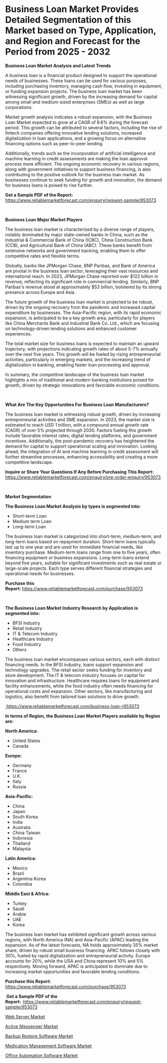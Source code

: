 <p><h1>Business Loan Market Provides Detailed Segmentation of this Market based on Type, Application, and Region and Forecast for the Period from 2025 - 2032</h1></p><p><strong>Business Loan Market Analysis and Latest Trends</strong></p>
<p><p>A business loan is a financial product designed to support the operational needs of businesses. These loans can be used for various purposes, including purchasing inventory, managing cash flow, investing in equipment, or funding expansion projects. The business loan market has been witnessing significant growth, driven by the increasing demand for capital among small and medium-sized enterprises (SMEs) as well as large corporations.</p><p>Market growth analysis indicates a robust expansion, with the Business Loan Market expected to grow at a CAGR of 8.6% during the forecast period. This growth can be attributed to several factors, including the rise of fintech companies offering innovative lending solutions, increased digitalization in loan applications, and a growing focus on alternative financing options such as peer-to-peer lending.</p><p>Additionally, trends such as the incorporation of artificial intelligence and machine learning in credit assessments are making the loan approval process more efficient. The ongoing economic recovery in various regions, along with government initiatives to support business financing, is also contributing to the positive outlook for the business loan market. As businesses continue to seek funding for growth and innovation, the demand for business loans is poised to rise further.</p></p>
<p><strong>Get a Sample PDF of the Report:&nbsp;</strong> <a href="https://www.reliablemarketforecast.com/enquiry/request-sample/953073?utm_campaign=1141&utm_medium=2&utm_source=Github&utm_content=ia&utm_term=06032025&utm_id=business-loan">https://www.reliablemarketforecast.com/enquiry/request-sample/953073</a></p>
<p>&nbsp;</p>
<p><strong>Business Loan Major Market Players</strong></p>
<p><p>The business loan market is characterized by a diverse range of players, notably dominated by major state-owned banks in China, such as the Industrial & Commercial Bank of China (ICBC), China Construction Bank (CCB), and Agricultural Bank of China (ABC). These banks benefit from extensive networks and government backing, enabling them to offer competitive rates and flexible terms. </p><p>Globally, banks like JPMorgan Chase, BNP Paribas, and Bank of America are pivotal in the business loan sector, leveraging their vast resources and international reach. In 2023, JPMorgan Chase reported over $122 billion in revenue, reflecting its significant role in commercial lending. Similarly, BNP Paribas's revenue stood at approximately $53 billion, bolstered by its strong presence across Europe and Asia.</p><p>The future growth of the business loan market is projected to be robust, driven by the ongoing recovery from the pandemic and increased capital expenditure by businesses. The Asia-Pacific region, with its rapid economic expansion, is anticipated to be a key growth area, particularly for players like China Merchants Bank and Industrial Bank Co. Ltd., which are focusing on technology-driven lending solutions and enhanced customer experiences.</p><p>The total market size for business loans is expected to maintain an upward trajectory, with projections indicating growth rates of about 5-7% annually over the next five years. This growth will be fueled by rising entrepreneurial activities, particularly in emerging markets, and the increasing trend of digitalization in banking, enabling faster loan processing and approval.</p><p>In summary, the competitive landscape of the business loan market highlights a mix of traditional and modern banking institutions poised for growth, driven by strategic innovations and favorable economic conditions.</p></p>
<p>&nbsp;</p>
<p><strong>What Are The Key Opportunities For Business Loan Manufacturers?</strong></p>
<p><p>The business loan market is witnessing robust growth, driven by increasing entrepreneurial activities and SME expansion. In 2023, the market size is estimated to reach USD 1 trillion, with a compound annual growth rate (CAGR) of over 5% projected through 2030. Factors fueling this growth include favorable interest rates, digital lending platforms, and government incentives. Additionally, the post-pandemic recovery has heightened the demand for capital to support operational scaling and innovation. Looking ahead, the integration of AI and machine learning in credit assessment will further streamline processes, enhancing accessibility and creating a more competitive landscape.</p></p>
<p><strong>Inquire or Share Your Questions If Any Before Purchasing This Report:</strong> <a href="https://www.reliablemarketforecast.com/enquiry/pre-order-enquiry/953073?utm_campaign=1141&utm_medium=2&utm_source=Github&utm_content=ia&utm_term=06032025&utm_id=business-loan">https://www.reliablemarketforecast.com/enquiry/pre-order-enquiry/953073</a></p>
<p>&nbsp;</p>
<p><strong>Market Segmentation</strong></p>
<p><strong>The Business Loan Market Analysis by types is segmented into:</strong></p>
<p><ul><li>Short-term Loan</li><li>Medium term Loan</li><li>Long-term Loan</li></ul></p>
<p><p>The business loan market is categorized into short-term, medium-term, and long-term loans based on repayment duration. Short-term loans typically last up to one year and are used for immediate financial needs, like inventory purchase. Medium-term loans range from one to five years, often financing equipment or business expansions. Long-term loans extend beyond five years, suitable for significant investments such as real estate or large-scale projects. Each type serves different financial strategies and operational needs for businesses.</p></p>
<p><strong>Purchase this Report:&nbsp;</strong><a href="https://www.reliablemarketforecast.com/purchase/953073?utm_campaign=1141&utm_medium=2&utm_source=Github&utm_content=ia&utm_term=06032025&utm_id=business-loan">https://www.reliablemarketforecast.com/purchase/953073</a></p>
<p>&nbsp;</p>
<p><strong>The Business Loan Market Industry Research by Application is segmented into:</strong></p>
<p><ul><li>BFSI Industry</li><li>Retail Industry</li><li>IT & Telecom Industry</li><li>Healthcare Industry</li><li>Food Industry</li><li>Others</li></ul></p>
<p><p>The business loan market encompasses various sectors, each with distinct financing needs. In the BFSI industry, loans support expansion and technology upgrades. The retail sector seeks funding for inventory and store development. The IT & telecom industry focuses on capital for innovation and infrastructure. Healthcare requires loans for equipment and facility enhancements, while the food industry often needs financing for operational costs and expansion. Other sectors, like manufacturing and logistics, also benefit from tailored loan solutions to drive growth.</p></p>
<p><a href="https://www.reliablemarketforecast.com/business-loan-r953073?utm_campaign=1141&utm_medium=2&utm_source=Github&utm_content=ia&utm_term=06032025&utm_id=business-loan">&nbsp;https://www.reliablemarketforecast.com/business-loan-r953073</a></p>
<p><strong>In terms of Region, the Business Loan Market Players available by Region are:</strong></p>
<p>
    <p> <strong> North America: </strong>
        <ul>
            <li>United States</li>
            <li>Canada</li>
        </ul>
        </p> 
    <p> <strong> Europe: </strong>
        <ul>
            <li>Germany</li>
            <li>France</li>
            <li>U.K.</li>
            <li>Italy</li>
            <li>Russia</li>
        </ul>
        </p> 
    <p> <strong> Asia-Pacific: </strong>
        <ul>
            <li>China</li>
            <li>Japan</li>
            <li>South Korea</li>
            <li>India</li>
            <li>Australia</li>
            <li>China Taiwan</li>
            <li>Indonesia</li>
            <li>Thailand</li>
            <li>Malaysia</li>
        </ul>
        </p> 
    <p> <strong> Latin America: </strong>
        <ul>
            <li>Mexico</li>
            <li>Brazil</li>
            <li>Argentina Korea</li>
            <li>Colombia</li>
        </ul>
        </p> 
    <p> <strong> Middle East & Africa: </strong>
        <ul>
            <li>Turkey</li>
            <li>Saudi</li>
            <li>Arabia</li>
            <li>UAE</li>
            <li>Korea</li>
        </ul>
    </p>
    </p>
<p><p>The business loan market has exhibited significant growth across various regions, with North America (NA) and Asia-Pacific (APAC) leading the expansion. As of the latest forecasts, NA holds approximately 35% market share, driven by robust small business financing. APAC follows closely with 30%, fueled by rapid digitalization and entrepreneurial activity. Europe accounts for 20%, while the USA and China represent 10% and 5% respectively. Moving forward, APAC is anticipated to dominate due to increasing market opportunities and favorable lending conditions.</p></p>
<p><strong>Purchase this Report: </strong><a href="https://www.reliablemarketforecast.com/purchase/953073?utm_campaign=1141&utm_medium=2&utm_source=Github&utm_content=ia&utm_term=06032025&utm_id=business-loan">https://www.reliablemarketforecast.com/purchase/953073</a></p>
<p>&nbsp;<strong>Get a Sample PDF of the Report:&nbsp;&nbsp;</strong><a href="https://www.reliablemarketforecast.com/enquiry/request-sample/953073?utm_campaign=1141&utm_medium=2&utm_source=Github&utm_content=ia&utm_term=06032025&utm_id=business-loan">https://www.reliablemarketforecast.com/enquiry/request-sample/953073</a></p>
<p><strong></strong></p>
<p><p><a href="https://github.com/cwasicioaie/Market-Research-Report-List-1/blob/main/web-server-market.md?utm_campaign=1141&utm_medium=2&utm_source=Github&utm_content=ia&utm_term=06032025&utm_id=business-loan">Web Server Market</a></p><p><a href="https://github.com/handyiongikg/Market-Research-Report-List-1/blob/main/active-messenger-market.md?utm_campaign=1141&utm_medium=2&utm_source=Github&utm_content=ia&utm_term=06032025&utm_id=business-loan">Active Messenger Market</a></p><p><a href="https://github.com/ebalabenoot/Market-Research-Report-List-1/blob/main/backup-restore-software-market.md?utm_campaign=1141&utm_medium=2&utm_source=Github&utm_content=ia&utm_term=06032025&utm_id=business-loan">Backup Restore Software Market</a></p><p><a href="https://github.com/jensanohishi/Market-Research-Report-List-1/blob/main/medication-management-software-market.md?utm_campaign=1141&utm_medium=2&utm_source=Github&utm_content=ia&utm_term=06032025&utm_id=business-loan">Medication Management Software Market</a></p><p><a href="https://github.com/qianyateina/Market-Research-Report-List-1/blob/main/office-automation-software-market.md?utm_campaign=1141&utm_medium=2&utm_source=Github&utm_content=ia&utm_term=06032025&utm_id=business-loan">Office Automation Software Market</a></p></p>